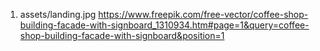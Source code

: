 1. assets/landing.jpg
   https://www.freepik.com/free-vector/coffee-shop-building-facade-with-signboard_1310934.htm#page=1&query=coffee-shop-building-facade-with-signboard&position=1